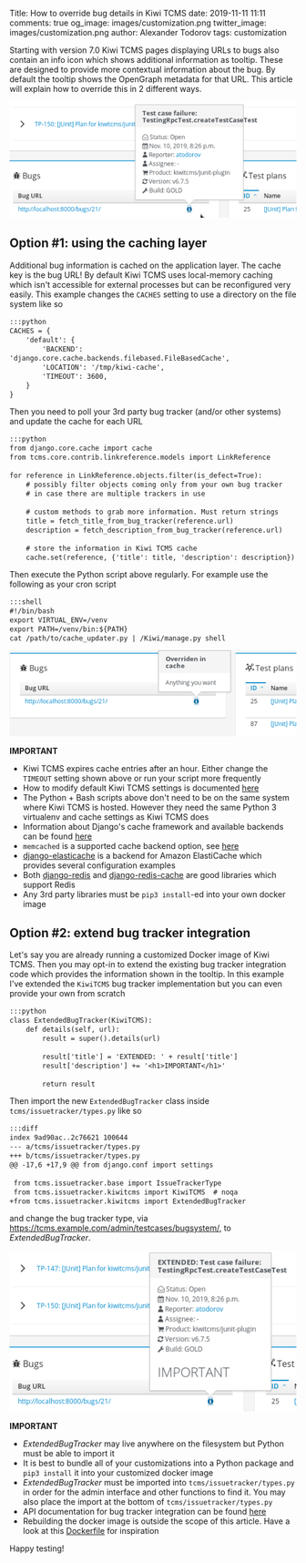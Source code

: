 Title: How to override bug details in Kiwi TCMS
date: 2019-11-11 11:11
comments: true
og_image: images/customization.png
twitter_image: images/customization.png
author: Alexander Todorov
tags: customization


Starting with version 7.0 Kiwi TCMS pages displaying URLs to bugs also
contain an info icon which shows additional information as tooltip. These
are designed to provide more contextual information about the bug. By default
the tooltip shows the OpenGraph metadata for that URL. This article
will explain how to override this in 2 different ways.

<img src="/images/testcase_shows_bug_details.png" alt="bug details shown" style="float:none">


Option #1: using the caching layer
----------------------------------

Additional bug information is cached on the application layer. The cache
key is the bug URL! By default Kiwi TCMS uses local-memory caching which
isn't accessible for external processes but can be reconfigured very easily.
This example changes the `CACHES` setting to use a directory on the
file system like so

    :::python
    CACHES = {
        'default': {
            'BACKEND': 'django.core.cache.backends.filebased.FileBasedCache',
            'LOCATION': '/tmp/kiwi-cache',
            'TIMEOUT': 3600,
        }
    }

Then you need to poll your 3rd party bug tracker (and/or other systems) and
update the cache for each URL

    :::python
    from django.core.cache import cache
    from tcms.core.contrib.linkreference.models import LinkReference

    for reference in LinkReference.objects.filter(is_defect=True):
        # possibly filter objects coming only from your own bug tracker
        # in case there are multiple trackers in use

        # custom methods to grab more information. Must return strings
        title = fetch_title_from_bug_tracker(reference.url)
        description = fetch_description_from_bug_tracker(reference.url)

        # store the information in Kiwi TCMS cache
        cache.set(reference, {'title': title, 'description': description})

Then execute the Python script above regularly. For example use the following
as your cron script

    :::shell
    #!/bin/bash
    export VIRTUAL_ENV=/venv
    export PATH=/venv/bin:${PATH}
    cat /path/to/cache_updater.py | /Kiwi/manage.py shell



<img src="/images/testcase_shows_bug_details_cache.png" alt="bug details from customized cache" style="float:none">


**IMPORTANT**

- Kiwi TCMS expires cache entries after an hour. Either change
  the `TIMEOUT` setting shown above or run your script more frequently
- How to modify default Kiwi TCMS settings is documented
  [here](https://kiwitcms.readthedocs.io/en/latest/installing_docker.html#customization)
- The Python + Bash scripts above don't need to be on the same system where Kiwi TCMS
  is hosted. However they need the same Python 3 virtualenv and cache settings as
  Kiwi TCMS does
- Information about Django's cache framework and available backends
  can be found [here](https://docs.djangoproject.com/en/2.2/topics/cache/)
- `memcached` is a supported cache backend option, see
  [here](https://docs.djangoproject.com/en/2.2/topics/cache/#memcached)
- [django-elasticache](https://pypi.org/project/django-elasticache/) is a
  backend for Amazon ElastiCache which provides several configuration examples
- Both [django-redis](https://github.com/niwinz/django-redis) and
  [django-redis-cache](https://github.com/sebleier/django-redis-cache) are good
  libraries which support Redis
- Any 3rd party libraries must be `pip3 install`-ed into your own docker image


Option #2: extend bug tracker integration
-----------------------------------------

Let's say you are already running a customized Docker image of Kiwi TCMS. Then
you may opt-in to extend the existing bug tracker integration code which provides
the information shown in the tooltip. In this example I've extended the
`KiwiTCMS` bug tracker implementation but you can even provide your own from
scratch

    :::python
    class ExtendedBugTracker(KiwiTCMS):
        def details(self, url):
            result = super().details(url)

            result['title'] = 'EXTENDED: ' + result['title']
            result['description'] += '<h1>IMPORTANT</h1>'

            return result

Then import the new `ExtendedBugTracker` class inside
`tcms/issuetracker/types.py` like so

    :::diff
    index 9ad90ac..2c76621 100644
    --- a/tcms/issuetracker/types.py
    +++ b/tcms/issuetracker/types.py
    @@ -17,6 +17,9 @@ from django.conf import settings
     
     from tcms.issuetracker.base import IssueTrackerType
     from tcms.issuetracker.kiwitcms import KiwiTCMS  # noqa
    +from tcms.issuetracker.kiwitcms import ExtendedBugTracker

and change the bug tracker type, via https://tcms.example.com/admin/testcases/bugsystem/,
to *ExtendedBugTracker*.

<img src="/images/testcase_shows_bug_details_extended.png" alt="bug details extended internally" style="float:none">

**IMPORTANT**

- *ExtendedBugTracker* may live anywhere on the filesystem but Python must be
  able to import it
- It is best to bundle all of your customizations into a Python package and
  `pip3 install` it into your customized docker image
- *ExtendedBugTracker* must be imported into `tcms/issuetracker/types.py` in order
  for the admin interface and other functions to find it. You may also place the
  import at the bottom of `tcms/issuetracker/types.py`
- API documentation for bug tracker integration can be found
  [here](https://kiwitcms.readthedocs.io/en/latest/modules/tcms.issuetracker.html)
- Rebuilding the docker image is outside the scope of this article. Have a look
  at this
  [Dockerfile](https://github.com/MrSenko/kiwitcms-enterprise/blob/master/Dockerfile)
  for inspiration

Happy testing!

